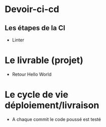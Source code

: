 # Devoir-ci-cd

## Les étapes de la CI
- Linter


# Le livrable (projet)

- Retour Hello World


# Le cycle de vie déploiement/livraison

- A chaque commit le code poussé est testé

